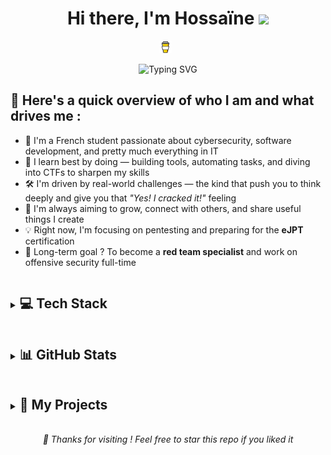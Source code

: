 <div align="center">
  <h1>Hi there, I'm Hossaïne <img src="https://media.giphy.com/media/hvRJCLFzcasrR4ia7z/giphy.gif" width="25px"> </h1>
  <p align='center'>
    <a href="https://buymeacoffee.com/1mR007"><img height="20" src="https://raw.githubusercontent.com/8bithemant/8bithemant/master/coffee.jpg?raw=true"></a>&nbsp;&nbsp;
  </p>
  <img src="https://readme-typing-svg.herokuapp.com?font=Fira+Code&pause=1000&color=70D6FF&center=true&vCenter=true&width=435&lines=Welcome+to+my+GitHub+Profile+!;Cybersecurity+Student;Scripting;Web+Development;CTF+Player" alt="Typing SVG"/>
</div>

## 👋 Here's a quick overview of who I am and what drives me :

- 🥖 I'm a French student passionate about cybersecurity, software development, and pretty much everything in IT
- 🧠 I learn best by doing — building tools, automating tasks, and diving into CTFs to sharpen my skills
- 🛠️ I'm driven by real-world challenges — the kind that push you to think deeply and give you that <em>"Yes! I cracked it!"</em> feeling
- 🌱 I'm always aiming to grow, connect with others, and share useful things I create
- 💡 Right now, I'm focusing on pentesting and preparing for the <b>eJPT</b> certification
- 🎯 Long-term goal ? To become a <b>red team specialist</b> and work on offensive security full-time

<details>
<summary><h2 style="display: inline-block">💻 Tech Stack</h2></summary>

### 👨‍💻 Languages

<p>
    <a href="#"><img alt="Python" src="https://img.shields.io/badge/Python-14354C.svg?logo=python&logoColor=white"></a>
    <a href="#"><img alt="C" src="https://custom-icon-badges.demolab.com/badge/C-03599C.svg?logo=c-in-hexagon&logoColor=white"></a>
    <a href="#"><img alt="HTML" src="https://img.shields.io/badge/HTML-E34F26.svg?logo=html5&logoColor=white"></a>
    <a href="#"><img alt="CSS" src="https://img.shields.io/badge/CSS-1572B6.svg?logo=css3&logoColor=white"></a>
    <a href="#"><img alt="JavaScript" src="https://img.shields.io/badge/JavaScript-F7DF1E.svg?logo=javascript&logoColor=black"></a>
    <a href="#"><img alt="Markdown" src="https://img.shields.io/badge/Markdown-000000.svg?logo=markdown&logoColor=white"></a>
    <a href="#"><img alt="SQL" src="https://custom-icon-badges.demolab.com/badge/SQL-025E8C.svg?logo=database&logoColor=white"></a>
</p>

### 🧰 Frameworks and Libraries

<p>
    <a href="#"><img alt="Jinja2" src="https://img.shields.io/badge/Jinja2-B41717.svg?logo=jinja&logoColor=white"></a>
</p>

### 🗄️ Databases

<p>
    <a href="#"><img alt="MySQL" src="https://img.shields.io/badge/MySQL-4479A1.svg?logo=mysql&logoColor=white"></a>
    <a href="#"><img alt="MariaDB" src="https://img.shields.io/badge/MariaDB-003545.svg?logo=mariadb&logoColor=white"></a>
    <a href="#"><img alt="phpMyAdmin" src="https://img.shields.io/badge/phpMyAdmin-6C78AF.svg?logo=phpmyadmin&logoColor=white"></a>
</p>

### 💻 Software and Tools

<p>
    <a href="#"><img alt="Git" src="https://img.shields.io/badge/Git-F05033.svg?logo=git&logoColor=white"></a>
    <a href="#"><img alt="GitHub" src="https://img.shields.io/badge/GitHub-181717.svg?logo=github&logoColor=white"></a>
    <a href="#"><img alt="GitLab" src="https://img.shields.io/badge/GitLab-FC6D26?style=flat&logo=gitlab&logoColor=white"></a>
    <a href="#"><img alt="Visual Studio Code" src="https://img.shields.io/badge/Visual%20Studio%20Code-0078d7.svg?logo=visual-studio-code&logoColor=white"></a>
    <a href="#"><img alt="Postman" src="https://img.shields.io/badge/Postman-FF6C37?logo=postman&logoColor=white"></a>
    <a href="#"><img alt="Kali Linux" src="https://img.shields.io/badge/Kali%20Linux-557C94?style=flat&logo=kali-linux&logoColor=white"></a>
    <a href="#"><img alt="Wireshark" src="https://img.shields.io/badge/Wireshark-1679A7?style=flat&logo=wireshark&logoColor=white"></a>
    <br>
    <a href="#"><img alt="Burp Suite" src="https://img.shields.io/badge/Burp%20Suite-FF5722?style=flat&logo=burpsuite&logoColor=white"></a>
    <a href="#"><img alt="Nmap" src="https://img.shields.io/badge/Nmap-000000?style=flat&logo=nmap&logoColor=white"></a>
    <a href="#"><img alt="Pfsense" src="https://img.shields.io/badge/PfSense-212121?style=flat&logo=pfsense&logoColor=white"></a>
    <a href="#"><img alt="Cisco" src="https://img.shields.io/badge/Cisco-1BA0D7?style=flat&logo=cisco&logoColor=white"></a>
    <a href="#"><img alt="Hyper-V" src="https://img.shields.io/badge/Hyper--V-0078D7?style=flat&logo=windows&logoColor=white"></a>
    <a href="#"><img alt="VirtualBox" src="https://img.shields.io/badge/VirtualBox-183A61?style=flat&logo=virtualbox&logoColor=white"></a>
    <a href="#"><img alt="PyCharm" src="https://img.shields.io/badge/PyCharm-000000?style=flat&logo=pycharm&logoColor=white"></a>
    <br>
    <a href="#"><img alt="TryHackMe" src="https://img.shields.io/badge/TryHackMe-212C42?style=flat&logo=tryhackme&logoColor=white"></a>
    <a href="#"><img alt="Hack The Box" src="https://img.shields.io/badge/Hack%20The%20Box-9FEF00?style=flat&logo=hackthebox&logoColor=black"></a>
    <a href="#"><img alt="Root Me" src="https://img.shields.io/badge/RootMe-222222?style=flat&logoColor=white"></a>
    <a href="#"><img alt="GLPI" src="https://img.shields.io/badge/GLPI-2A4E7E?style=flat&logo=glpi&logoColor=white"></a>
    <a href="#"><img alt="Windows Server" src="https://img.shields.io/badge/Windows%20Server-0078D6?style=flat&logo=windows&logoColor=white"></a>
</p>
</details>

<details>
<summary><h2 style="display: inline-block">📊 GitHub Stats</h2></summary>

<div align="center">
  <a href="https://github.com/anuraghazra/github-readme-stats">
    <img alt="0xMR007's Github Stats" src="https://github-readme-stats.vercel.app/api/?username=0xMR007&show_icons=true&include_all_commits=true&count_private=true&theme=react&hide_border=true&bg_color=1F222E&title_color=F85D7F&icon_color=F8D866" height="192px"/>
  </a>
  <a href="https://github.com/anuraghazra/github-readme-stats">
    <img alt="0xMR007's Top Languages" src="https://github-readme-stats.vercel.app/api/top-langs/?username=0xMR007&langs_count=8&layout=compact&theme=react&hide_border=true&bg_color=1F222E&title_color=F85D7F&icon_color=F8D866" height="192px"/>
  </a>
</div>
</details>

<details>
<summary><h2 style="display: inline-block">📘 My Projects</h2></summary>

<div align="center">
  <a href="https://github.com/0xMR007/PyScanner.git">
    <img src="https://github-readme-stats.vercel.app/api/pin/?username=0xMR007&repo=PyScanner&theme=react&bg_color=1F222E&title_color=F85D7F&hide_border=true&icon_color=F8D866" width="45%" alt="PyScanner"/>
  </a>
  <a href="https://github.com/0xMR007/GenImageJS.git">
    <img src="https://github-readme-stats.vercel.app/api/pin/?username=0xMR007&repo=GenImageJS&theme=react&bg_color=1F222E&title_color=F85D7F&hide_border=true&icon_color=F8D866" width="45%" alt="GenImageJS"/>
  </a>
  <a href="https://github.com/0xMR007/GmailPilot.git">
    <img src="https://github-readme-stats.vercel.app/api/pin/?username=0xMR007&repo=GmailPilot&theme=react&bg_color=1F222E&title_color=F85D7F&hide_border=true&icon_color=F8D866" width="45%" alt="GmailPilot"/>
  </a>
</div>

<div align="center">
  <a href="https://github.com/0xMR007?tab=repositories">
    <img alt="All Repositories" title="All Repositories" src="https://custom-icon-badges.demolab.com/badge/-View%20All%20My%20Repos-1F222E?style=for-the-badge&logoColor=white&logo=repo"/>
  </a>
</div>
</details>
<br>
<div align="center">
  <i>🌟 Thanks for visiting ! Feel free to star this repo if you liked it</i>
</div>